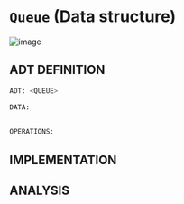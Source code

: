 # `Queue` (Data structure)

![image](https://user-images.githubusercontent.com/14041622/48720789-6413d300-ec5b-11e8-9ea3-b981924c4067.png)


## ADT DEFINITION

```py
ADT: <QUEUE>

DATA:
    -

OPERATIONS:


```

## IMPLEMENTATION


## ANALYSIS